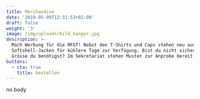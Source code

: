 ```yaml
---
title: Merchandise
date: '2019-05-09T12:31:53+02:00'
draft: false
weight: '3'
image: /img/uploads/bild_hangar.jpg
description: >-
  Mach Werbung für die MFGT! Nebst den T-Shirts und Caps stehen neu auch
  Softshell-Jacken für kühlere Tage zur Verfügung. Bist du nicht sicher, welche
  Grösse du benötigst? Im Sekretariat stehen Muster zur Anprobe bereit.
buttons:
  - cta: true
    title: bestellen
---
```

no body
